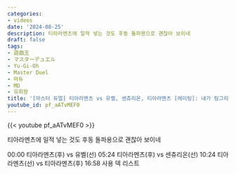 ```yaml
---
categories:
- videos
date: '2024-08-25'
description: 티아라멘츠에 일적 넣는 것도 후동 돌파용으로 괜찮아 보이네
draft: false
tags:
- 遊戯王
- マスターデュエル
- Yu-Gi-Oh
- Master Duel
- 마듀
- MD
- 유희왕
title: '[마스터 듀얼] 티아라멘츠 vs 유벨, 센츄리온, 티아라멘츠 [레이팅]: 내가 링그리보를 덱에 넣은 이유'
youtube_id: pf_aATvMEF0
---
```



{{< youtube pf_aATvMEF0 >}}

티아라멘츠에 일적 넣는 것도 후동 돌파용으로 괜찮아 보이네

00:00 티아라멘츠(후) vs 유벨(선)
05:24 티아라멘츠(후) vs 센츄리온(선)
10:24 티아라멘츠(선) vs 티아라멘츠(후)
16:58 사용 덱 리스트